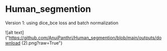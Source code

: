 # Human_segmention

Version 1:
using dice_bce loss and batch normalization

![alt text]("https://github.com/AnujPanthri/Human_segmention/blob/main/outputs/download (2).png?raw=True")
